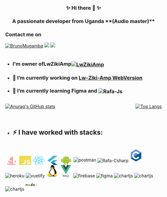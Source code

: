 ### <center> ✨ Hi there 👋 ✨  </center>
<h3 align="center">A passionate developer from Uganda **(Audio master)** </h3>

### Contact me on

 <div> 
 <a href="https://twitter.com/BrunoMugamba" target="blank"><img src="https://img.shields.io/twitter/follow/BrunoMugamba?logo=twitter&style=for-the-badge" alt="BrunoMugamba"/></a>
  <a href = "mailto:brunohectre@gmail.com/"><img src="https://img.shields.io/badge/-Gmail-%23333?style=for-the-badge&logo=gmail&logoColor=white" target="_blank"></a>
  <a href="https://www.linkedin.com/in/mugamba-bruno-20629520b/" target="_blank"><img src="https://img.shields.io/badge/-LinkedIn-%230077B5?style=for-the-badge&logo=linkedin&logoColor=white" target="_blank"></a> 
  </div>

 <br/>

- ### <p style="display:flex;flex-direction:row;"> I'm owner of **LwZikiAmp** <br/> <a href="https://snapcraft.io/lw-ziki-amp"><img align="center" alt="LwZikiAmp" height="40" width="150" src="https://snapcraft.io/static/images/badges/en/snap-store-black.svg"></a></p>
  
 
- ### 🔭 I’m currently working on [Lw-Ziki-Amp WebVersion](https://lw-web.netlify.app/)

- ### <p>🌱 I’m currently learning **Figma** and <img align="center" alt="Rafa-Js" height="90" width="80" src="https://www.vectorlogo.zone/logos/graphql/graphql-ar21.svg"></p>


<div style="display:flex;flex-direction:row;justify-content:space-between; width:100%!important;">

  [![Anurag's GitHub stats](https://github-readme-stats.vercel.app/api?username=Mugamba669&theme=dracula&show_icons=true&layout=compact&langs_count=7)](https://github.com/Mugamba669/github-readme-stats)

  [![Top Langs](https://github-readme-stats.vercel.app/api/top-langs/?username=Mugamba669&layout=compact&langs_count=7&theme=dracula)](https://github.com/Mugamba669/github-readme-stats)
</div>
  <br/>

- ## ⚡ I have worked with stacks:

<div style="display: inline_block"><br>
  <img align="center" alt="Rafa-Js" height="30" width="40" src="https://raw.githubusercontent.com/devicons/devicon/master/icons/java/java-plain.svg">
  <img align="center" alt="Rafa-Ts" height="30" width="40" src="https://raw.githubusercontent.com/devicons/devicon/master/icons/javascript/javascript-plain.svg">
  <img align="center" alt="Rafa-React" height="30" width="40" src="https://raw.githubusercontent.com/devicons/devicon/master/icons/react/react-original.svg">
  <img align="center" alt="Rafa-HTML" height="30" width="40" src="https://raw.githubusercontent.com/devicons/devicon/master/icons/flutter/flutter-original.svg">
  <img align="center" alt="Rafa-CSS" height="30" width="40" src="https://raw.githubusercontent.com/devicons/devicon/master/icons/android/android-original.svg">
  <img src="https://www.vectorlogo.zone/logos/getpostman/getpostman-icon.svg" alt="postman" width="40" height="40"/>
  <img align="center" alt="Rafa-Csharp" height="30" width="40" src="https://www.vectorlogo.zone/logos/php/php-ar21.svg">
  <img src="https://raw.githubusercontent.com/devicons/devicon/master/icons/c/c-original.svg" alt="c" width="40" height="40"/>
  <img src="https://www.vectorlogo.zone/logos/heroku/heroku-icon.svg" alt="heroku" width="40" height="40"/> 
   <img src="https://bestofjs.org/logos/vuetify.svg" alt="vuetify" width="40" height="40"/>
  <img src="https://raw.githubusercontent.com/devicons/devicon/master/icons/linux/linux-original.svg" alt="linux" width="40" height="40"/> 
  <img src="https://raw.githubusercontent.com/devicons/devicon/master/icons/vuejs/vuejs-original-wordmark.svg" alt="vuejs" width="40" height="40"/> 
   <img src="https://www.vectorlogo.zone/logos/firebase/firebase-icon.svg" alt="firebase" width="40" height="40"/>
   <img src="https://www.vectorlogo.zone/logos/figma/figma-icon.svg" alt="figma" width="40" height="40"/> 
   <img src="https://www.chartjs.org/media/logo-title.svg" alt="chartjs" width="40" height="40"/>
   <img src="https://www.vectorlogo.zone/logos/electronjs/electronjs-icon.svg" alt="chartjs" width="40" height="40"/>
   <img src="https://www.vectorlogo.zone/logos/jquery/jquery-horizontal.svg" alt="chartjs" width="40" height="40"/>
   
  <img src="https://raw.githubusercontent.com/devicons/devicon/master/icons/nodejs/nodejs-original-wordmark.svg" alt="nodejs" width="40" height="40"/> 

</div>


